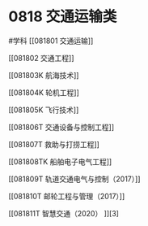 # 0818 交通运输类
#学科
[[081801 交通运输]]

[[081802 交通工程]]

[[081803K 航海技术]]

[[081804K 轮机工程]]

[[081805K 飞行技术]]

[[081806T 交通设备与控制工程]]

[[081807T 救助与打捞工程]]

[[081808TK 船舶电子电气工程]]

[[081809T 轨道交通电气与控制（2017）]]

[[081810T 邮轮工程与管理（2017）]]

[[081811T 智慧交通（2020） ]][3]